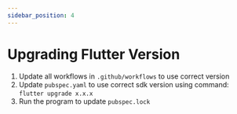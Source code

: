 ```yaml
---
sidebar_position: 4
---
```

# Upgrading Flutter Version

1. Update all workflows in `.github/workflows` to use correct version
2. Update `pubspec.yaml` to use correct sdk version using command: `flutter upgrade x.x.x`
3. Run the program to update `pubspec.lock`
